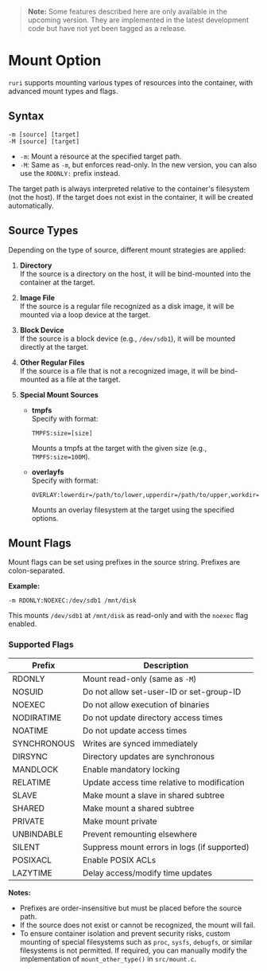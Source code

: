 > **Note:** Some features described here are only available in the upcoming version. They are implemented in the latest development code but have not yet been tagged as a release.

# Mount Option

`ruri` supports mounting various types of resources into the container, with advanced mount types and flags.

## Syntax

```
-m [source] [target]
-M [source] [target]
```

- `-m`: Mount a resource at the specified target path.
- `-M`: Same as `-m`, but enforces read-only. In the new version, you can also use the `RDONLY:` prefix instead.

The target path is always interpreted relative to the container's filesystem (not the host). If the target does not exist in the container, it will be created automatically.

## Source Types

Depending on the type of source, different mount strategies are applied:

1. **Directory**  
    If the source is a directory on the host, it will be bind-mounted into the container at the target.

2. **Image File**  
    If the source is a regular file recognized as a disk image, it will be mounted via a loop device at the target.

3. **Block Device**  
    If the source is a block device (e.g., `/dev/sdb1`), it will be mounted directly at the target.

4. **Other Regular Files**  
    If the source is a file that is not a recognized image, it will be bind-mounted as a file at the target.

5. **Special Mount Sources**
    - **tmpfs**  
      Specify with format:  
      ```
      TMPFS:size=[size]
      ```
      Mounts a tmpfs at the target with the given size (e.g., `TMPFS:size=100M`).

    - **overlayfs**  
      Specify with format:  
      ```
      OVERLAY:lowerdir=/path/to/lower,upperdir=/path/to/upper,workdir=/path/to/work
      ```
      Mounts an overlay filesystem at the target using the specified options.

## Mount Flags

Mount flags can be set using prefixes in the source string. Prefixes are colon-separated.

**Example:**
```
-m RDONLY:NOEXEC:/dev/sdb1 /mnt/disk
```
This mounts `/dev/sdb1` at `/mnt/disk` as read-only and with the `noexec` flag enabled.

### Supported Flags

| Prefix      | Description                                 |
|-------------|---------------------------------------------|
| RDONLY      | Mount read-only (same as `-M`)              |
| NOSUID      | Do not allow set-user-ID or set-group-ID    |
| NOEXEC      | Do not allow execution of binaries          |
| NODIRATIME  | Do not update directory access times        |
| NOATIME     | Do not update access times                  |
| SYNCHRONOUS | Writes are synced immediately               |
| DIRSYNC     | Directory updates are synchronous           |
| MANDLOCK    | Enable mandatory locking                    |
| RELATIME    | Update access time relative to modification |
| SLAVE       | Make mount a slave in shared subtree        |
| SHARED      | Make mount a shared subtree                 |
| PRIVATE     | Make mount private                          |
| UNBINDABLE  | Prevent remounting elsewhere                |
| SILENT      | Suppress mount errors in logs (if supported)|
| POSIXACL    | Enable POSIX ACLs                           |
| LAZYTIME    | Delay access/modify time updates            |

**Notes:**
- Prefixes are order-insensitive but must be placed before the source path.
- If the source does not exist or cannot be recognized, the mount will fail.
- To ensure container isolation and prevent security risks, custom mounting of special filesystems such as `proc`, `sysfs`, `debugfs`, or similar filesystems is not permitted. If required, you can manually modify the implementation of `mount_other_type()` in `src/mount.c`.
